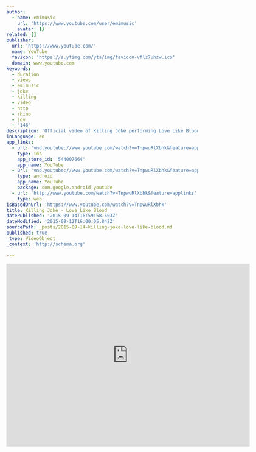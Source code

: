 ```yaml
---
author:
  - name: emimusic
    url: 'https://www.youtube.com/user/emimusic'
    avatar: {}
related: []
publisher:
  url: 'https://www.youtube.com/'
  name: YouTube
  favicon: 'https://s.ytimg.com/yts/img/favicon-vflz7uhzw.ico'
  domain: www.youtube.com
keywords:
  - duration
  - views
  - emimusic
  - joke
  - killing
  - video
  - http
  - rhino
  - joy
  - '146'
description: 'Official video of Killing Joke performing Love Like Blood from the album No Way Out But Forward Go. Buy It Here: http://smarturl.it/cgqcjm Like Killing Joke on Facebook: http://www.facebook.com/killingjokeofficial Follow Killing Joke on Twitter: https://twitter.com/killingjokeband Official Website: http://www.killingjoke.com/ See more videos: http://www.youtube.com/user/KillingJokeVEVO'
inLanguage: en
app_links:
  - url: 'vnd.youtube://www.youtube.com/watch?v=TnpwuRlXbhk&feature=applinks'
    type: ios
    app_store_id: '544007664'
    app_name: YouTube
  - url: 'vnd.youtube://www.youtube.com/watch?v=TnpwuRlXbhk&feature=applinks'
    type: android
    app_name: YouTube
    package: com.google.android.youtube
  - url: 'http://www.youtube.com/watch?v=TnpwuRlXbhk&feature=applinks'
    type: web
isBasedOnUrl: 'https://www.youtube.com/watch?v=TnpwuRlXbhk'
title: Killing Joke - Love Like Blood
datePublished: '2015-09-14T16:59:58.503Z'
dateModified: '2015-09-12T16:00:05.842Z'
sourcePath: _posts/2015-09-14-killing-joke-love-like-blood.md
published: true
_type: VideoObject
_context: 'http://schema.org'

---
```

<iframe src="https://cdn.embedly.com/widgets/media.html?src=https%3A%2F%2Fwww.youtube.com%2Fembed%2FTnpwuRlXbhk%3Ffeature%3Doembed&amp;url=https%3A%2F%2Fwww.youtube.com%2Fwatch%3Fv%3DTnpwuRlXbhk&amp;image=https%3A%2F%2Fi.ytimg.com%2Fvi%2FTnpwuRlXbhk%2Fhqdefault.jpg&amp;key=b7d04c9b404c499eba89ee7072e1c4f7&amp;type=text%2Fhtml&amp;schema=youtube" width="640" height="480" scrolling="no" frameborder="0" allowfullscreen="allowfullscreen" style=""></iframe>